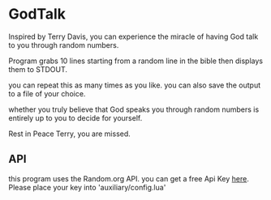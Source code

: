 # GodTalk
Inspired by Terry Davis, you can experience the miracle of having God talk to you through random numbers.



Program grabs 10 lines starting from a random line in the bible then displays them to STDOUT.

you can repeat this as many times as you like. you can also save the output to a file of your choice.

whether you truly believe that God speaks you through random numbers is entirely up to you to decide for yourself. 

Rest in Peace Terry, you are missed. 



## API  

this program uses the Random.org API. you can get a free Api Key [here](https://api.random.org/dashboard). Please place your key into 'auxiliary/config.lua'


